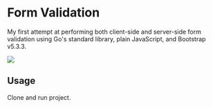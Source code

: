 # Form Validation

My first attempt at performing both client-side and server-side form validation using Go's standard library, plain JavaScript, and Bootstrap v5.3.3.

![](formvalidation.gif)

## Usage

Clone and run project.